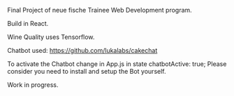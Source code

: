Final Project of neue fische Trainee Web Development program.

Build in React.

Wine Quality uses Tensorflow.

Chatbot used: https://github.com/lukalabs/cakechat

To activate the Chatbot change in App.js in state chatbotActive: true;
Please consider you need to install and setup the Bot yourself.

Work in progress.
